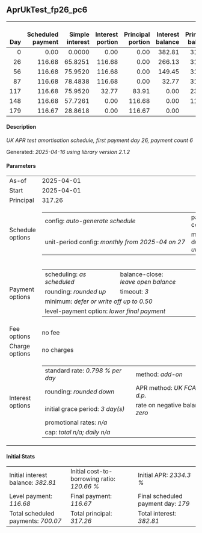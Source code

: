 <h2>AprUkTest_fp26_pc6</h2>
<table>
    <thead style="vertical-align: bottom;">
        <th style="text-align: right;">Day</th>
        <th style="text-align: right;">Scheduled payment</th>
        <th style="text-align: right;">Simple interest</th>
        <th style="text-align: right;">Interest portion</th>
        <th style="text-align: right;">Principal portion</th>
        <th style="text-align: right;">Interest balance</th>
        <th style="text-align: right;">Principal balance</th>
        <th style="text-align: right;">Total simple interest</th>
        <th style="text-align: right;">Total interest</th>
        <th style="text-align: right;">Total principal</th>
    </thead>
    <tr style="text-align: right;">
        <td class="ci00">0</td>
        <td class="ci01" style="white-space: nowrap;">0.00</td>
        <td class="ci02">0.0000</td>
        <td class="ci03">0.00</td>
        <td class="ci04">0.00</td>
        <td class="ci05">382.81</td>
        <td class="ci06">317.26</td>
        <td class="ci07">0.0000</td>
        <td class="ci08">0.00</td>
        <td class="ci09">0.00</td>
    </tr>
    <tr style="text-align: right;">
        <td class="ci00">26</td>
        <td class="ci01" style="white-space: nowrap;">116.68</td>
        <td class="ci02">65.8251</td>
        <td class="ci03">116.68</td>
        <td class="ci04">0.00</td>
        <td class="ci05">266.13</td>
        <td class="ci06">317.26</td>
        <td class="ci07">65.8251</td>
        <td class="ci08">116.68</td>
        <td class="ci09">0.00</td>
    </tr>
    <tr style="text-align: right;">
        <td class="ci00">56</td>
        <td class="ci01" style="white-space: nowrap;">116.68</td>
        <td class="ci02">75.9520</td>
        <td class="ci03">116.68</td>
        <td class="ci04">0.00</td>
        <td class="ci05">149.45</td>
        <td class="ci06">317.26</td>
        <td class="ci07">141.7771</td>
        <td class="ci08">233.36</td>
        <td class="ci09">0.00</td>
    </tr>
    <tr style="text-align: right;">
        <td class="ci00">87</td>
        <td class="ci01" style="white-space: nowrap;">116.68</td>
        <td class="ci02">78.4838</td>
        <td class="ci03">116.68</td>
        <td class="ci04">0.00</td>
        <td class="ci05">32.77</td>
        <td class="ci06">317.26</td>
        <td class="ci07">220.2609</td>
        <td class="ci08">350.04</td>
        <td class="ci09">0.00</td>
    </tr>
    <tr style="text-align: right;">
        <td class="ci00">117</td>
        <td class="ci01" style="white-space: nowrap;">116.68</td>
        <td class="ci02">75.9520</td>
        <td class="ci03">32.77</td>
        <td class="ci04">83.91</td>
        <td class="ci05">0.00</td>
        <td class="ci06">233.35</td>
        <td class="ci07">296.2130</td>
        <td class="ci08">382.81</td>
        <td class="ci09">83.91</td>
    </tr>
    <tr style="text-align: right;">
        <td class="ci00">148</td>
        <td class="ci01" style="white-space: nowrap;">116.68</td>
        <td class="ci02">57.7261</td>
        <td class="ci03">0.00</td>
        <td class="ci04">116.68</td>
        <td class="ci05">0.00</td>
        <td class="ci06">116.67</td>
        <td class="ci07">353.9391</td>
        <td class="ci08">382.81</td>
        <td class="ci09">200.59</td>
    </tr>
    <tr style="text-align: right;">
        <td class="ci00">179</td>
        <td class="ci01" style="white-space: nowrap;">116.67</td>
        <td class="ci02">28.8618</td>
        <td class="ci03">0.00</td>
        <td class="ci04">116.67</td>
        <td class="ci05">0.00</td>
        <td class="ci06">0.00</td>
        <td class="ci07">382.8009</td>
        <td class="ci08">382.81</td>
        <td class="ci09">317.26</td>
    </tr>
</table>
<h4>Description</h4>
<p><i>UK APR test amortisation schedule, first payment day 26, payment count 6</i></p>
<p>Generated: <i>2025-04-16 using library version 2.1.2</i></p>
<h4>Parameters</h4>
<table>
    <tr>
        <td>As-of</td>
        <td>2025-04-01</td>
    </tr>
    <tr>
        <td>Start</td>
        <td>2025-04-01</td>
    </tr>
    <tr>
        <td>Principal</td>
        <td>317.26</td>
    </tr>
    <tr>
        <td>Schedule options</td>
        <td>
            <table>
                <tr>
                    <td>config: <i>auto-generate schedule</i></td>
                    <td>payment count: <i>6</i></td>
                </tr>
                <tr>
                    <td style="white-space: nowrap;">unit-period config: <i>monthly from 2025-04 on 27</i></td>
                    <td>max duration: <i>unlimited</i></td>
                </tr>
            </table>
        </td>
    </tr>
    <tr>
        <td>Payment options</td>
        <td>
            <table>
                <tr>
                    <td>scheduling: <i>as scheduled</i></td>
                    <td>balance-close: <i>leave&nbsp;open&nbsp;balance</i></td>
                </tr>
                <tr>
                    <td>rounding: <i>rounded up</i></td>
                    <td>timeout: <i>3</i></td>
                </tr>
                <tr>
                    <td colspan='2'>minimum: <i>defer&nbsp;or&nbsp;write&nbsp;off&nbsp;up&nbsp;to&nbsp;0.50</i></td>
                </tr>
                <tr>
                    <td colspan='2'>level-payment option: <i>lower&nbsp;final&nbsp;payment</i></td>
                </tr>
            </table>
        </td>
    </tr>
    <tr>
        <td>Fee options</td>
        <td>no fee
        </td>
    </tr>
    <tr>
        <td>Charge options</td>
        <td>no charges
        </td>
    </tr>
    <tr>
        <td>Interest options</td>
        <td>
            <table>
                <tr>
                    <td>standard rate: <i>0.798 % per day</i></td>
                    <td>method: <i>add-on</i></td>
                </tr>
                <tr>
                    <td>rounding: <i>rounded down</i></td>
                    <td>APR method: <i>UK FCA to 1 d.p.</i></td>
                </tr>
                <tr>
                    <td>initial grace period: <i>3 day(s)</i></td>
                    <td>rate on negative balance: <i>zero</i></td>
                </tr>
                <tr>
                    <td colspan="2">promotional rates: <i><i>n/a</i></i></td>
                </tr>
                <tr>
                    <td colspan="2">cap: <i>total <i>n/a</i>; daily <i>n/a</i></td>
                </tr>
            </table>
        </td>
    </tr>
</table>
<h4>Initial Stats</h4>
<table>
    <tr>
        <td>Initial interest balance: <i>382.81</i></td>
        <td>Initial cost-to-borrowing ratio: <i>120.66 %</i></td>
        <td>Initial APR: <i>2334.3 %</i></td>
    </tr>
    <tr>
        <td>Level payment: <i>116.68</i></td>
        <td>Final payment: <i>116.67</i></td>
        <td>Final scheduled payment day: <i>179</i></td>
    </tr>
    <tr>
        <td>Total scheduled payments: <i>700.07</i></td>
        <td>Total principal: <i>317.26</i></td>
        <td>Total interest: <i>382.81</i></td>
    </tr>
</table>
